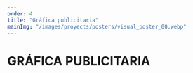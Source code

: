 ```yaml
---
order: 4
title: "Gráfica publicitaria"
mainImg: "/images/proyects/posters/visual_poster_00.webp"
---
```


# GRÁFICA PUBLICITARIA
